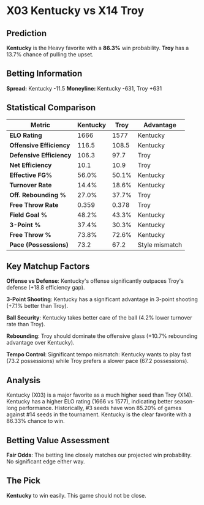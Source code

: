# X03 Kentucky vs X14 Troy

## Prediction
**Kentucky** is the Heavy favorite with a **86.3%** win probability.
**Troy** has a 13.7% chance of pulling the upset.

## Betting Information
**Spread:** Kentucky -11.5
**Moneyline:** Kentucky -631, Troy +631

## Statistical Comparison

| Metric | Kentucky | Troy | Advantage |
|--------|-----------------|-----------------|----------|
| **ELO Rating** | 1666 | 1577 | Kentucky |
| **Offensive Efficiency** | 116.5 | 108.5 | Kentucky |
| **Defensive Efficiency** | 106.3 | 97.7 | Troy |
| **Net Efficiency** | 10.1 | 10.9 | Troy |
| **Effective FG%** | 56.0% | 50.1% | Kentucky |
| **Turnover Rate** | 14.4% | 18.6% | Kentucky |
| **Off. Rebounding %** | 27.0% | 37.7% | Troy |
| **Free Throw Rate** | 0.359 | 0.378 | Troy |
| **Field Goal %** | 48.2% | 43.3% | Kentucky |
| **3-Point %** | 37.4% | 30.3% | Kentucky |
| **Free Throw %** | 73.8% | 72.6% | Kentucky |
| **Pace (Possessions)** | 73.2 | 67.2 | Style mismatch |

## Key Matchup Factors

**Offense vs Defense**: Kentucky's offense significantly outpaces Troy's defense (+18.8 efficiency gap).

**3-Point Shooting**: Kentucky has a significant advantage in 3-point shooting (+7.1% better than Troy).

**Ball Security**: Kentucky takes better care of the ball (4.2% lower turnover rate than Troy).

**Rebounding**: Troy should dominate the offensive glass (+10.7% rebounding advantage over Kentucky).

**Tempo Control**: Significant tempo mismatch: Kentucky wants to play fast (73.2 possessions) while Troy prefers a slower pace (67.2 possessions).

## Analysis

Kentucky (X03) is a major favorite as a much higher seed than Troy (X14). Kentucky has a higher ELO rating (1666 vs 1577), indicating better season-long performance. Historically, #3 seeds have won 85.20% of games against #14 seeds in the tournament. Kentucky is the clear favorite with a 86.33% chance to win.

## Betting Value Assessment

**Fair Odds**: The betting line closely matches our projected win probability. No significant edge either way.

## The Pick

**Kentucky** to win easily. This game should not be close.

